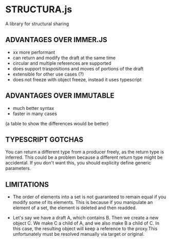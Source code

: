 # STRUCTURA.js

A library for structural sharing

## ADVANTAGES OVER IMMER.JS

- xx more performant
- can return and modify the draft at the same time
- circular and multiple references are supported
- does support traspositions and moves of portions of the draft
- extensible for other use cases (?)
- does not freeze with object freeze, instead it uses typescript

## ADVANTAGES OVER IMMUTABLE
- much better syntax
- faster in many cases

(a table to show the differences would be better)

## TYPESCRIPT GOTCHAS

You can return a different type from a producer freely, as the return type is inferred.
This could be a problem because a different return type might be accidental.
If you don't want this, you should explicity define generic parameters.

## LIMITATIONS

- The order of elements into a set is not guaranteed to remain equal if you modify some of its elements. This is because if you manipulate an element of a set, the element is deleted and then readded.

- Let's say we have a draft A, which contains B. Then we create a new object C. We make C a child of A, and we also make B a child of C. In this case, the resulting object will keep a reference to the proxy.This unfortunately must be resolved manually via target or original.